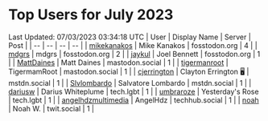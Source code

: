 # Top Users for July 2023
Last Updated: 07/03/2023 03:34:18 UTC
| User | Display Name | Server | Post |
| -- | -- | -- | -- |
| [mikekanakos](https://fosstodon.org/@mikekanakos) | Mike Kanakos | fosstodon.org | 4 |
| [mdgrs](https://fosstodon.org/@mdgrs) | mdgrs | fosstodon.org | 2 |
| [jaykul](https://fosstodon.org/@jaykul) | Joel Bennett | fosstodon.org | 1 |
| [MattDaines](https://mastodon.social/@MattDaines) | Matt Daines | mastodon.social | 1 |
| [tigermanroot](https://mastodon.social/@tigermanroot) | TigermamRoot | mastodon.social | 1 |
| [cjerrington](https://mstdn.social/@cjerrington) | Clayton Errington 🖥️ | mstdn.social | 1 |
| [Slvlombardo](https://mstdn.social/@Slvlombardo) | Salvatore Lombardo | mstdn.social | 1 |
| [dariusw](https://tech.lgbt/@dariusw) | Darius Whiteplume | tech.lgbt | 1 |
| [umbraroze](https://tech.lgbt/@umbraroze) | Yesterday's Rose | tech.lgbt | 1 |
| [angelhdzmultimedia](https://techhub.social/@angelhdzmultimedia) | AngelHdz | techhub.social | 1 |
| [noah](https://twit.social/@noah) | Noah W. | twit.social | 1 |
